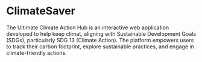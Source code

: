 # ClimateSaver
The Ultimate Climate Action Hub is an interactive web application developed to help keep climat, aligning with Sustainable Development Goals (SDGs), particularly SDG 13 (Climate Action). The platform empowers users to track their carbon footprint, explore sustainable practices, and engage in climate-friendly actions.
